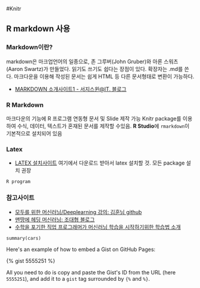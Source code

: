 #Knitr
## R markdown 사용
### Markdown이란?
markdown은 마크업언어의 일종으로, 존 그루버(John Gruber)와 아론 스워츠 (Aaron Swartz)가 만들었다. 읽기도 쓰기도 쉽다는 장점이 있다. 확장자는 .md를 쓴다. 마크다운을 이용해 작성된 문서는 쉽게 HTML 등 다른 문서형태로 변환이 가능하다. 
- [MARKDOWN 소개사이트1 - 서지스윈@IT. 블로그](http://sergeswin.com/1013)

### R Markdown 
마크다운의 기능에 R 프로그램 연동형 문서 및 Slide 제작 가능
Knitr package를 이용하여 수식, 데이터, 텍스트가 혼재된 문서를 제작할 수있음. 
**R Studio**에 `rmarkdown`이 기본적으로 설치되어 있음

### Latex
- [LATEX 설치사이트](http://www.ktug.org) 여기에서 다운로드 받아서 latex 설치할 것. 모든 package 설치 권장

```
R program
```

### 참고사이트
- [모두를 위한 머신러닝/Deeplearning 강의: 김훈님 github](https://hunkim.github.io/ml/)
- [맨땅에 헤딩 머신러닝: 조대협 블로그](http://bcho.tistory.com/966)
- [수학을 포기한 직업 프로그래머가 머신러닝 학습을 시작하기위한 학습법 소개](http://www.moreagile.net/2015/05/how-to-start-machine-learning-study.html)

<script src="https://gist.github.com/smmyoung/44094e580bd849f7e7088586395d9735.js"></script>

```{r cars}
summary(cars)
```


Here's an example of how to embed a Gist on GitHub Pages:

{% gist 5555251 %}

All you need to do is copy and paste the Gist's ID from the URL (here `5555251`), and add it to a `gist` tag surrounded by `{%` and `%}`.
